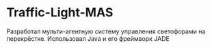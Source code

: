 # Traffic-Light-MAS
Разработал мульти-агентную систему управления светофорами на перекрёстке. Использовал Java и его фреймворк JADE
